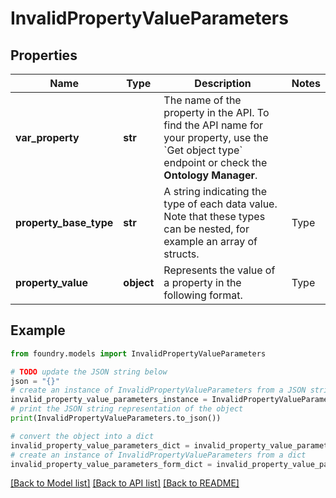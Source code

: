 # InvalidPropertyValueParameters

## Properties

Name | Type | Description | Notes
------------ | ------------- | ------------- | -------------
**var_property** | **str** | The name of the property in the API. To find the API name for your property, use the \`Get object type\` endpoint or check the **Ontology Manager**.  |
**property_base_type** | **str** | A string indicating the type of each data value. Note that these types can be nested, for example an array of structs.  | Type                | JSON value                                                                                                        | |---------------------|-------------------------------------------------------------------------------------------------------------------| | Array               | \`Array\<T>\`, where \`T\` is the type of the array elements, e.g. \`Array\<String>\`.                                    | | Attachment          | \`Attachment\`                                                                                                      | | Boolean             | \`Boolean\`                                                                                                         | | Byte                | \`Byte\`                                                                                                            | | Date                | \`LocalDate\`                                                                                                       | | Decimal             | \`Decimal\`                                                                                                         | | Double              | \`Double\`                                                                                                          | | Float               | \`Float\`                                                                                                           | | Integer             | \`Integer\`                                                                                                         | | Long                | \`Long\`                                                                                                            | | OntologyObject      | \`OntologyObject\<T>\` where \`T\` is the API name of the referenced object type.                                      | | Short               | \`Short\`                                                                                                           | | String              | \`String\`                                                                                                          | | Struct              | \`Struct\<T>\` where \`T\` contains field name and type pairs, e.g. \`Struct\<{ firstName: String, lastName: string }>\`  | | Timeseries          | \`TimeSeries\<T>\` where \`T\` is either \`String\` for an enum series or \`Double\` for a numeric series.                 | | Timestamp           | \`Timestamp\`                                                                                                       |  |
**property_value** | **object** | Represents the value of a property in the following format.  | Type       | JSON encoding                                         | Example                                                                                            | |----------- |-------------------------------------------------------|----------------------------------------------------------------------------------------------------| | Array      | array                                                 | \`\[\&quot;alpha\&quot;, \&quot;bravo\&quot;, \&quot;charlie\&quot;\]\`                                                                    | | Attachment | JSON encoded \`AttachmentProperty\` object              | \`{\&quot;rid\&quot;:\&quot;ri.blobster.main.attachment.2f944bae-5851-4204-8615-920c969a9f2e\&quot;}\`                       | | Boolean    | boolean                                               | \`true\`                                                                                             | | Byte       | number                                                | \`31\`                                                                                               | | Date       | ISO 8601 extended local date string                   | \`\&quot;2021-05-01\&quot;\`                                                                                     | | Decimal    | string                                                | \`\&quot;2.718281828\&quot;\`                                                                                    | | Double     | number                                                | \`3.14159265\`                                                                                       | | Float      | number                                                | \`3.14159265\`                                                                                       | | GeoPoint   | geojson                                               | \`{\&quot;type\&quot;:\&quot;Point\&quot;,\&quot;coordinates\&quot;:\[102.0,0.5\]}\`                                                       | | GeoShape   | geojson                                               | \`{\&quot;type\&quot;:\&quot;LineString\&quot;,\&quot;coordinates\&quot;:\[\[102.0,0.0\],\[103.0,1.0\],\[104.0,0.0\],\[105.0,1.0\]\]}\`            | | Integer    | number                                                | \`238940\`                                                                                           | | Long       | string                                                | \`\&quot;58319870951433\&quot;\`                                                                                 | | Short      | number                                                | \`8739\`                                                                                             | | String     | string                                                | \`\&quot;Call me Ishmael\&quot;\`                                                                                | | Timestamp  | ISO 8601 extended offset date-time string in UTC zone | \`\&quot;2021-01-04T05:00:00Z\&quot;\`                                                                           |  |

## Example

```python
from foundry.models import InvalidPropertyValueParameters

# TODO update the JSON string below
json = "{}"
# create an instance of InvalidPropertyValueParameters from a JSON string
invalid_property_value_parameters_instance = InvalidPropertyValueParameters.from_json(json)
# print the JSON string representation of the object
print(InvalidPropertyValueParameters.to_json())

# convert the object into a dict
invalid_property_value_parameters_dict = invalid_property_value_parameters_instance.to_dict()
# create an instance of InvalidPropertyValueParameters from a dict
invalid_property_value_parameters_form_dict = invalid_property_value_parameters.from_dict(invalid_property_value_parameters_dict)
```

[\[Back to Model list\]](../README.md#documentation-for-models) [\[Back to API list\]](../README.md#documentation-for-api-endpoints) [\[Back to README\]](../README.md)
